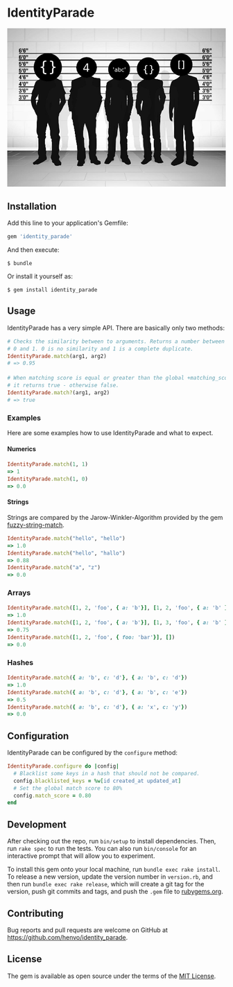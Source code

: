 # IdentityParade

![IdentityParade](doc/assets/project.jpg)

## Installation

Add this line to your application's Gemfile:

```ruby
gem 'identity_parade'
```

And then execute:

    $ bundle

Or install it yourself as:

    $ gem install identity_parade

## Usage

IdentityParade has a very simple API. There are basically only two methods:

``` ruby
# Checks the similarity between to arguments. Returns a number between
# 0 and 1. 0 is no similarity and 1 is a complete duplicate.
IdentityParade.match(arg1, arg2)
# => 0.95

# When matching score is equal or greater than the global +matching_score+
# it returns true - otherwise false.
IdentityParade.match?(arg1, arg2)
# => true
```

### Examples
Here are some examples how to use IdentityParade and what to expect.

#### Numerics
``` ruby
IdentityParade.match(1, 1)
=> 1
IdentityParade.match(1, 0)
=> 0.0
```

#### Strings
Strings are compared by the Jarow-Winkler-Algorithm provided by the
gem [fuzzy-string-match](https://github.com/kiyoka/fuzzy-string-match).

``` ruby
IdentityParade.match("hello", "hello")
=> 1.0
IdentityParade.match("hello", "hallo")
=> 0.88
IdentityParade.match("a", "z")
=> 0.0
```

### Arrays
``` ruby
IdentityParade.match([1, 2, 'foo', { a: 'b'}], [1, 2, 'foo', { a: 'b' }])
=> 1.0
IdentityParade.match([1, 2, 'foo', { a: 'b'}], [1, 3, 'foo', { a: 'b' }])
=> 0.75
IdentityParade.match([1, 2, 'foo', { foo: 'bar'}], [])
=> 0.0
```

### Hashes
``` ruby
IdentityParade.match({ a: 'b', c: 'd'}, { a: 'b', c: 'd'})
=> 1.0
IdentityParade.match({ a: 'b', c: 'd'}, { a: 'b', c: 'e'})
=> 0.5
IdentityParade.match({ a: 'b', c: 'd'}, { a: 'x', c: 'y'})
=> 0.0
```



## Configuration

IdentityParade can be configured by the `configure` method:

``` ruby
IdentityParade.configure do |config|
  # Blacklist some keys in a hash that should not be compared.
  config.blacklisted_keys = %w[id created_at updated_at]
  # Set the global match score to 80%
  config.match_score = 0.80
end
```

## Development

After checking out the repo, run `bin/setup` to install dependencies. Then, run
`rake spec` to run the tests. You can also run `bin/console` for an interactive
prompt that will allow you to experiment.

To install this gem onto your local machine, run `bundle exec rake install`. To
release a new version, update the version number in `version.rb`, and then run
`bundle exec rake release`, which will create a git tag for the version, push
git commits and tags, and push the `.gem` file to
[rubygems.org](https://rubygems.org).

## Contributing

Bug reports and pull requests are welcome on GitHub at
https://github.com/henvo/identity_parade.

## License

The gem is available as open source under the terms of the [MIT
License](https://opensource.org/licenses/MIT).
